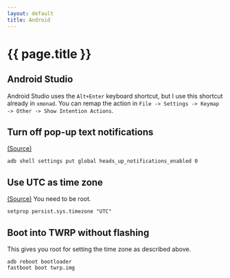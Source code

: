 ```yaml
---
layout: default
title: Android
---
```


# {{ page.title }}

## Android Studio

Android Studio uses the `Alt+Enter` keyboard shortcut, but I use this shortcut already in `xmonad`.
You can remap the action in `File -> Settings -> Keymap -> Other -> Show Intention Actions`.

## Turn off pop-up text notifications

[(Source)](https://forums.androidcentral.com/android-5-0-lollipop/462892-can-you-turn-off-pop-up-text-notifications-2.html#post4481154)

    adb shell settings put global heads_up_notifications_enabled 0

## Use UTC as time zone

[(Source)](https://android.stackexchange.com/questions/45502/how-to-add-timezone-to-world-clock-when-you-dont-know-the-city) You need to be root.

    setprop persist.sys.timezone "UTC"

## Boot into TWRP without flashing

This gives you root for setting the time zone as described above.

    adb reboot bootloader
    fastboot boot twrp.img
